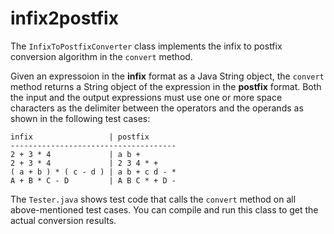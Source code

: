 # infix2postfix

The `InfixToPostfixConverter` class implements the infix 
to postfix conversion algorithm in the `convert` method.

Given an expressoion in the __infix__ format as a Java String
object, the `convert` method returns a String object of
the expression in the __postfix__ format. Both the input and
the output expressions must use one or more space characters as
the delimiter between the operators and the operands as
shown in the following test cases:
```
infix                 | postfix
-------------------------------------
2 + 3 * 4             | a b +
2 + 3 * 4             | 2 3 4 * +
( a + b ) * ( c - d ) | a b + c d - *
A + B * C - D         | A B C * + D -
```

The `Tester.java` shows test code that calls the `convert` 
method on all above-mentioned test cases. You can compile and
run this class to get the actual conversion results.
